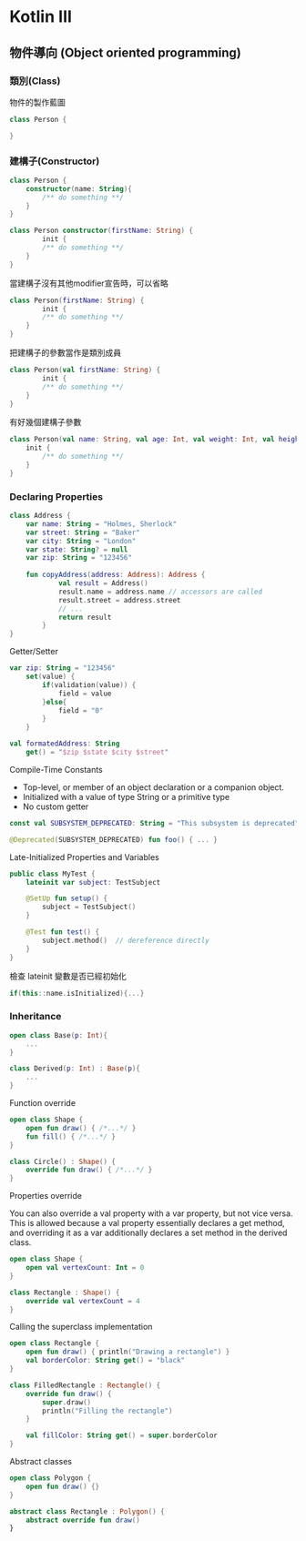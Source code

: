 # Kotlin III

## 物件導向 (Object oriented programming)

### 類別(Class)

物件的製作藍圖

```kotlin
class Person { 

}
```

### 建構子(Constructor)

```kotlin
class Person {
    constructor(name: String){
        /** do something **/
    }
}
```

```kotlin
class Person constructor(firstName: String) { 
		init {
        /** do something **/
    }
}
```

當建構子沒有其他modifier宣告時，可以省略

```kotlin
class Person(firstName: String) { 
		init {
        /** do something **/
    }
}
```

把建構子的參數當作是類別成員

```kotlin
class Person(val firstName: String) { 
		init {
        /** do something **/
    }
}
```

有好幾個建構子參數

```kotlin
class Person(val name: String, val age: Int, val weight: Int, val height: Int,) {
    init {
        /** do something **/
    }
}
```

### Declaring Properties

```kotlin
class Address {
    var name: String = "Holmes, Sherlock"
    var street: String = "Baker"
    var city: String = "London"
    var state: String? = null
    var zip: String = "123456"
    
    fun copyAddress(address: Address): Address {
		    val result = Address() 
		    result.name = address.name // accessors are called
		    result.street = address.street
		    // ...
		    return result
		}
}
```

Getter/Setter

```kotlin
var zip: String = "123456"
    set(value) {
        if(validation(value)) {
            field = value
        }else{
            field = "0"
        }
    }

val formatedAddress: String
    get() = "$zip $state $city $street"

```

Compile-Time Constants

- Top-level, or member of an object declaration or a companion object.
- Initialized with a value of type String or a primitive type
- No custom getter

```kotlin
const val SUBSYSTEM_DEPRECATED: String = "This subsystem is deprecated"

@Deprecated(SUBSYSTEM_DEPRECATED) fun foo() { ... } 
```

Late-Initialized Properties and Variables

```kotlin
public class MyTest {
    lateinit var subject: TestSubject

    @SetUp fun setup() {
        subject = TestSubject()
    }

    @Test fun test() {
        subject.method()  // dereference directly
    }
}
```

檢查 lateinit 變數是否已經初始化

```kotlin
if(this::name.isInitialized){...}
```

### Inheritance

```kotlin
open class Base(p: Int){
	...
}

class Derived(p: Int) : Base(p){
	...
}
```

Function override

```kotlin
open class Shape {
    open fun draw() { /*...*/ }
    fun fill() { /*...*/ }
}

class Circle() : Shape() {
    override fun draw() { /*...*/ }
}
```

Properties override

You can also override a val property with a var property, but not vice versa. This is allowed because a val property essentially declares a get method, and overriding it as a var additionally declares a set method in the derived class.

```kotlin
open class Shape {
    open val vertexCount: Int = 0
}

class Rectangle : Shape() {
    override val vertexCount = 4
}
```

Calling the superclass implementation

```kotlin
open class Rectangle {
    open fun draw() { println("Drawing a rectangle") }
    val borderColor: String get() = "black"
}

class FilledRectangle : Rectangle() {
    override fun draw() {
        super.draw()
        println("Filling the rectangle")
    }

    val fillColor: String get() = super.borderColor
}
```

Abstract classes

```kotlin
open class Polygon {
    open fun draw() {}
}

abstract class Rectangle : Polygon() {
    abstract override fun draw()
}
```